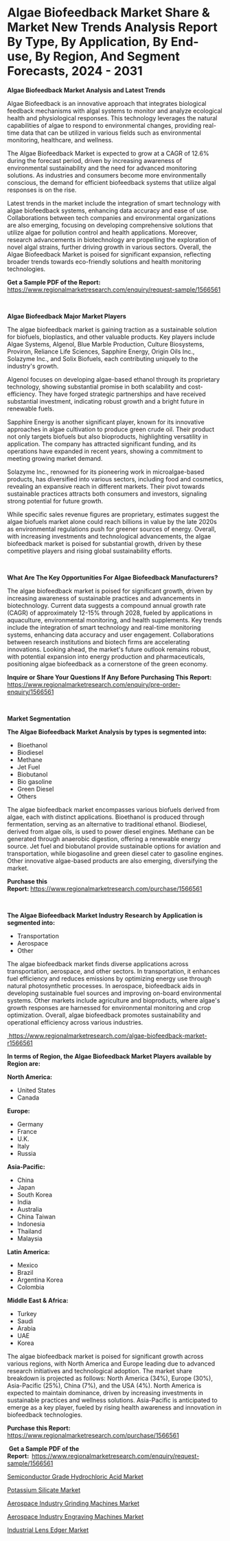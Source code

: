 <p><h1>Algae Biofeedback Market Share & Market New Trends Analysis Report By Type, By Application, By End-use, By Region, And Segment Forecasts, 2024 - 2031</h1></p><p><strong>Algae Biofeedback Market Analysis and Latest Trends</strong></p>
<p><p>Algae Biofeedback is an innovative approach that integrates biological feedback mechanisms with algal systems to monitor and analyze ecological health and physiological responses. This technology leverages the natural capabilities of algae to respond to environmental changes, providing real-time data that can be utilized in various fields such as environmental monitoring, healthcare, and wellness.</p><p>The Algae Biofeedback Market is expected to grow at a CAGR of 12.6% during the forecast period, driven by increasing awareness of environmental sustainability and the need for advanced monitoring solutions. As industries and consumers become more environmentally conscious, the demand for efficient biofeedback systems that utilize algal responses is on the rise. </p><p>Latest trends in the market include the integration of smart technology with algae biofeedback systems, enhancing data accuracy and ease of use. Collaborations between tech companies and environmental organizations are also emerging, focusing on developing comprehensive solutions that utilize algae for pollution control and health applications. Moreover, research advancements in biotechnology are propelling the exploration of novel algal strains, further driving growth in various sectors. Overall, the Algae Biofeedback Market is poised for significant expansion, reflecting broader trends towards eco-friendly solutions and health monitoring technologies.</p></p>
<p><strong>Get a Sample PDF of the Report:&nbsp;</strong> <a href="https://www.regionalmarketresearch.com/enquiry/request-sample/1566561">https://www.regionalmarketresearch.com/enquiry/request-sample/1566561</a></p>
<p>&nbsp;</p>
<p><strong>Algae Biofeedback Major Market Players</strong></p>
<p><p>The algae biofeedback market is gaining traction as a sustainable solution for biofuels, bioplastics, and other valuable products. Key players include Algae Systems, Algenol, Blue Marble Production, Culture Biosystems, Proviron, Reliance Life Sciences, Sapphire Energy, Origin Oils Inc., Solazyme Inc., and Solix Biofuels, each contributing uniquely to the industry's growth.</p><p>Algenol focuses on developing algae-based ethanol through its proprietary technology, showing substantial promise in both scalability and cost-efficiency. They have forged strategic partnerships and have received substantial investment, indicating robust growth and a bright future in renewable fuels.</p><p>Sapphire Energy is another significant player, known for its innovative approaches in algae cultivation to produce green crude oil. Their product not only targets biofuels but also bioproducts, highlighting versatility in application. The company has attracted significant funding, and its operations have expanded in recent years, showing a commitment to meeting growing market demand.</p><p>Solazyme Inc., renowned for its pioneering work in microalgae-based products, has diversified into various sectors, including food and cosmetics, revealing an expansive reach in different markets. Their pivot towards sustainable practices attracts both consumers and investors, signaling strong potential for future growth.</p><p>While specific sales revenue figures are proprietary, estimates suggest the algae biofuels market alone could reach billions in value by the late 2020s as environmental regulations push for greener sources of energy. Overall, with increasing investments and technological advancements, the algae biofeedback market is poised for substantial growth, driven by these competitive players and rising global sustainability efforts.</p></p>
<p>&nbsp;</p>
<p><strong>What Are The Key Opportunities For Algae Biofeedback Manufacturers?</strong></p>
<p><p>The algae biofeedback market is poised for significant growth, driven by increasing awareness of sustainable practices and advancements in biotechnology. Current data suggests a compound annual growth rate (CAGR) of approximately 12-15% through 2028, fueled by applications in aquaculture, environmental monitoring, and health supplements. Key trends include the integration of smart technology and real-time monitoring systems, enhancing data accuracy and user engagement. Collaborations between research institutions and biotech firms are accelerating innovations. Looking ahead, the market's future outlook remains robust, with potential expansion into energy production and pharmaceuticals, positioning algae biofeedback as a cornerstone of the green economy.</p></p>
<p><strong>Inquire or Share Your Questions If Any Before Purchasing This Report:</strong> <a href="https://www.regionalmarketresearch.com/enquiry/pre-order-enquiry/1566561">https://www.regionalmarketresearch.com/enquiry/pre-order-enquiry/1566561</a></p>
<p>&nbsp;</p>
<p><strong>Market Segmentation</strong></p>
<p><strong>The Algae Biofeedback Market Analysis by types is segmented into:</strong></p>
<p><ul><li>Bioethanol</li><li>Biodiesel</li><li>Methane</li><li>Jet Fuel</li><li>Biobutanol</li><li>Bio gasoline</li><li>Green Diesel</li><li>Others</li></ul></p>
<p><p>The algae biofeedback market encompasses various biofuels derived from algae, each with distinct applications. Bioethanol is produced through fermentation, serving as an alternative to traditional ethanol. Biodiesel, derived from algae oils, is used to power diesel engines. Methane can be generated through anaerobic digestion, offering a renewable energy source. Jet fuel and biobutanol provide sustainable options for aviation and transportation, while biogasoline and green diesel cater to gasoline engines. Other innovative algae-based products are also emerging, diversifying the market.</p></p>
<p><strong>Purchase this Report:&nbsp;</strong><a href="https://www.regionalmarketresearch.com/purchase/1566561">https://www.regionalmarketresearch.com/purchase/1566561</a></p>
<p>&nbsp;</p>
<p><strong>The Algae Biofeedback Market Industry Research by Application is segmented into:</strong></p>
<p><ul><li>Transportation</li><li>Aerospace</li><li>Other</li></ul></p>
<p><p>The algae biofeedback market finds diverse applications across transportation, aerospace, and other sectors. In transportation, it enhances fuel efficiency and reduces emissions by optimizing energy use through natural photosynthetic processes. In aerospace, biofeedback aids in developing sustainable fuel sources and improving on-board environmental systems. Other markets include agriculture and bioproducts, where algae's growth responses are harnessed for environmental monitoring and crop optimization. Overall, algae biofeedback promotes sustainability and operational efficiency across various industries.</p></p>
<p><a href="https://www.regionalmarketresearch.com/algae-biofeedback-market-r1566561">&nbsp;https://www.regionalmarketresearch.com/algae-biofeedback-market-r1566561</a></p>
<p><strong>In terms of Region, the Algae Biofeedback Market Players available by Region are:</strong></p>
<p>
    <p> <strong> North America: </strong>
        <ul>
            <li>United States</li>
            <li>Canada</li>
        </ul>
        </p> 
    <p> <strong> Europe: </strong>
        <ul>
            <li>Germany</li>
            <li>France</li>
            <li>U.K.</li>
            <li>Italy</li>
            <li>Russia</li>
        </ul>
        </p> 
    <p> <strong> Asia-Pacific: </strong>
        <ul>
            <li>China</li>
            <li>Japan</li>
            <li>South Korea</li>
            <li>India</li>
            <li>Australia</li>
            <li>China Taiwan</li>
            <li>Indonesia</li>
            <li>Thailand</li>
            <li>Malaysia</li>
        </ul>
        </p> 
    <p> <strong> Latin America: </strong>
        <ul>
            <li>Mexico</li>
            <li>Brazil</li>
            <li>Argentina Korea</li>
            <li>Colombia</li>
        </ul>
        </p> 
    <p> <strong> Middle East & Africa: </strong>
        <ul>
            <li>Turkey</li>
            <li>Saudi</li>
            <li>Arabia</li>
            <li>UAE</li>
            <li>Korea</li>
        </ul>
    </p>
    </p>
<p><p>The algae biofeedback market is poised for significant growth across various regions, with North America and Europe leading due to advanced research initiatives and technological adoption. The market share breakdown is projected as follows: North America (34%), Europe (30%), Asia-Pacific (25%), China (7%), and the USA (4%). North America is expected to maintain dominance, driven by increasing investments in sustainable practices and wellness solutions. Asia-Pacific is anticipated to emerge as a key player, fueled by rising health awareness and innovation in biofeedback technologies.</p></p>
<p><strong>Purchase this Report: </strong><a href="https://www.regionalmarketresearch.com/purchase/1566561">https://www.regionalmarketresearch.com/purchase/1566561</a></p>
<p>&nbsp;<strong>Get a Sample PDF of the Report:&nbsp;&nbsp;</strong><a href="https://www.regionalmarketresearch.com/enquiry/request-sample/1566561">https://www.regionalmarketresearch.com/enquiry/request-sample/1566561</a></p>
<p><strong></strong></p>
<p><p><a href="https://issuu.com/reportprime-2/docs/semiconductor-grade-hydrochloric-ac_99bea78f3908ec">Semiconductor Grade Hydrochloric Acid Market</a></p><p><a href="https://www.linkedin.com/pulse/potassium-silicate-market-revolution-2024-2031-trends-qv1ke?trackingId=1im3yUvSRdC5tXJHlpdjMw%3D%3D">Potassium Silicate Market</a></p><p><a href="https://medium.com/@mpridptk68/global-aerospace-industry-grinding-machines-market-size-share-analysis-by-product-type-by-fcedcbb8f522?postPublishedType=repub">Aerospace Industry Grinding Machines Market</a></p><p><a href="https://medium.com/@mpridptk68/global-aerospace-industry-engraving-machines-market-by-product-type-by-application-by-region-and-3e859ba461b4?postPublishedType=repub">Aerospace Industry Engraving Machines Market</a></p><p><a href="https://issuu.com/reportprime-2/docs/industrial-lens-edger-market-size-2_ed7849337330c3">Industrial Lens Edger Market</a></p></p>